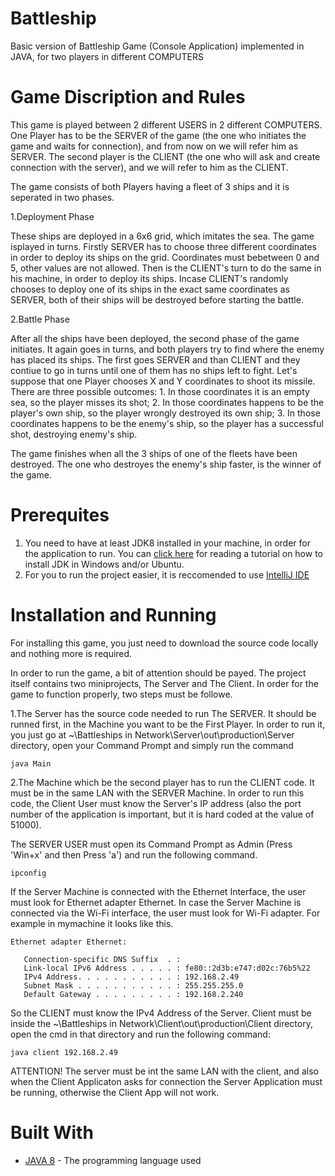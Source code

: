 # Battleship
Basic version of Battleship Game (Console Application) implemented in JAVA, for two players in different COMPUTERS

# Game Discription and Rules

This game is played between 2 different USERS in 2 different COMPUTERS. One Player has to be the SERVER of the game (the one who
initiates the game and waits for connection), and from now on we will refer him as SERVER. The second player is the CLIENT (the one who
will ask and create connection with the server), and we will refer to him as the CLIENT. 

The game consists of both Players having a fleet of 3 ships and it is seperated in two phases. 

1.Deployment Phase

  These ships are deployed in a 6x6 grid, which imitates the sea. The game isplayed in turns. Firstly SERVER has to choose three different 
  coordinates in order to deploy its ships on the grid. Coordinates must bebetween 0 and 5, other values are not allowed. Then is the 
  CLIENT's turn to do the same in his machine, in order to deploy its ships. Incase CLIENT's randomly chooses to deploy one of its ships 
  in the exact same coordinates as SERVER, both of their ships will be destroyed before starting the battle.

2.Battle Phase

  After all the ships have been deployed, the second phase of the game initiates. It again goes in turns, and both players try to find
  where the enemy has placed its ships. The first goes SERVER and than CLIENT and they contiue to go in turns until one of them has no
  ships left to fight.
  Let's suppose that one Player chooses X and Y coordinates to shoot its missile. There are three possible outcomes: 1. In those 
  coordinates it is an empty sea, so the player misses its shot; 2. In those coordinates happens to be the player's own ship, so the 
  player wrongly destroyed its own ship; 3. In those coordinates happens to be the enemy's ship, so the player has a successful shot,
  destroying enemy's ship.
 
The game finishes when all the 3 ships of one of the fleets have been destroyed. The one who destroyes the enemy's ship faster, is the
winner of the game.

# Prerequites
1. You need to have at least JDK8 installed in your machine, in order for the application to run. You can [click here](https://www3.ntu.edu.sg/home/ehchua/programming/howto/JDK_Howto.html)
for reading a tutorial on how to install JDK in Windows and/or Ubuntu.
2. For you to run the project easier, it is reccomended to use [IntelliJ IDE](https://www.jetbrains.com/idea/download/#section=windows)

# Installation and Running

For installing this game, you just need to download the source code locally and nothing more is required.

In order to run the game, a bit of attention should be payed. The project itself contains two miniprojects, The Server and The Client.
In order for the game to function properly, two steps must be followe.

1.The Server has the source code needed to run The SERVER. It should be runned first, in the Machine you want to be the First Player.
In order to run it, you just go at ~\Battleships in Network\Server\out\production\Server directory, open your Command Prompt and
simply run the command
    
    java Main
 
2.The Machine which be the second player has to run the CLIENT code. It must be in the same LAN with the SERVER Machine. 
In order to run this code, the Client User must know the Server's IP address (also the port number of the application is important,
but it is hard coded at the value of 51000).

The SERVER USER must open its Command Prompt as Admin (Press 'Win+x' and then Press 'a') and run the following command. 

    ipconfig
    
If the Server Machine is connected with the Ethernet Interface, the user must look for Ethernet adapter Ethernet. In case 
the Server Machine is connected via the Wi-Fi interface, the user must look for Wi-Fi adapter. For example in mymachine it looks
like this.

    Ethernet adapter Ethernet:

       Connection-specific DNS Suffix  . :
       Link-local IPv6 Address . . . . . : fe80::2d3b:e747:d02c:76b5%22
       IPv4 Address. . . . . . . . . . . : 192.168.2.49
       Subnet Mask . . . . . . . . . . . : 255.255.255.0
       Default Gateway . . . . . . . . . : 192.168.2.240


So the CLIENT must know the IPv4 Address of the Server. Client must be inside the ~\Battleships in Network\Client\out\production\Client
directory, open the cmd in that directory and run the following command:

    java client 192.168.2.49

ATTENTION! The server must be int the same LAN with the client, and also when the Client Applicaton asks for connection the Server 
Application must be running, otherwise the Client App will not work.

# Built With

* [JAVA 8](https://www.java.com/en/download/) - The programming language used


